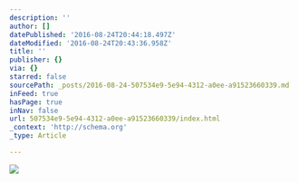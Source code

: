 ```yaml
---
description: ''
author: []
datePublished: '2016-08-24T20:44:18.497Z'
dateModified: '2016-08-24T20:43:36.958Z'
title: ''
publisher: {}
via: {}
starred: false
sourcePath: _posts/2016-08-24-507534e9-5e94-4312-a0ee-a91523660339.md
inFeed: true
hasPage: true
inNav: false
url: 507534e9-5e94-4312-a0ee-a91523660339/index.html
_context: 'http://schema.org'
_type: Article

---
```

![](https://the-grid-user-content.s3-us-west-2.amazonaws.com/9995665c-a422-4324-8bf9-46ec831ee25c.jpg)